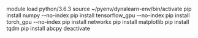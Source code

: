 module load python/3.6.3
source ~/pyenv/dynalearn-env/bin/activate
pip install numpy --no-index
pip install tensorflow_gpu --no-index
pip install torch_gpu --no-index
pip install networkx
pip install matplotlib
pip install tqdm
pip install abcpy
deactivate

<!-- virtualenv --no-download ~/pyenv/dynalearn-env -->

